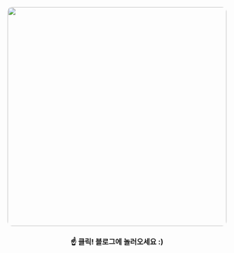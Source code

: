<p align="center">
    <a href="https://yangdongs.web.app/">
        <img style="border-radius: 10px" width="500px" height="auto" src="https://user-images.githubusercontent.com/37038105/202439323-35317d2a-2964-40ea-9d4b-88eb6d8dc4ea.gif">
    <a>
</p>

<div align=center>
    
### ☝ 클릭! 블로그에 놀러오세요 :)
<!--
![Yanghyeondong's GitHub stats](https://github-readme-stats.vercel.app/api?username=Yanghyeondong&show_icons=true&)
-->

